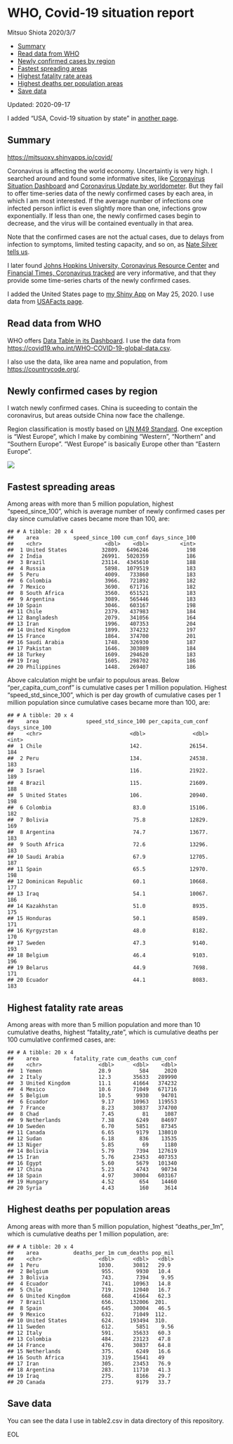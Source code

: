 WHO, Covid-19 situation report
================
Mitsuo Shiota
2020/3/7

  - [Summary](#summary)
  - [Read data from WHO](#read-data-from-who)
  - [Newly confirmed cases by region](#newly-confirmed-cases-by-region)
  - [Fastest spreading areas](#fastest-spreading-areas)
  - [Highest fatality rate areas](#highest-fatality-rate-areas)
  - [Highest deaths per population
    areas](#highest-deaths-per-population-areas)
  - [Save data](#save-data)

Updated: 2020-09-17

I added “USA, Covid-19 situation by state” in [another page](USA.md).

## Summary

<https://mitsuoxv.shinyapps.io/covid/>

Coronavirus is affecting the world economy. Uncertaintiy is very high. I
searched around and found some informative sites, like [Coronavirus
Situation
Dashboard](https://who.maps.arcgis.com/apps/opsdashboard/index.html#/c88e37cfc43b4ed3baf977d77e4a0667)
and [Coronavirus Update by
worldometer](https://www.worldometers.info/coronavirus/). But they fail
to offer time-series data of the newly confirmed cases by each area, in
which I am most interested. If the average number of infections one
infected person inflict is even slightly more than one, infections grow
exponentially. If less than one, the newly confirmed cases begin to
decrease, and the virus will be contained eventually in that area.

Note that the confirmed cases are not the actual cases, due to delays
from infection to symptoms, limited testing capacity, and so on, as
[Nate Silver tells
us](https://fivethirtyeight.com/features/coronavirus-case-counts-are-meaningless/).

I later found [Johns Hopkins University, Coronavirus Resource
Center](https://coronavirus.jhu.edu/) and [Financial Times, Coronavirus
tracked](https://www.ft.com/content/a26fbf7e-48f8-11ea-aeb3-955839e06441)
are very informative, and that they provide some time-series charts of
the newly confirmed cases.

I added the United States page to [my Shiny
App](https://mitsuoxv.shinyapps.io/covid/) on May 25, 2020. I use data
from [USAFacts
page](https://usafacts.org/visualizations/coronavirus-covid-19-spread-map/).

## Read data from WHO

WHO offers [Data Table in its Dashboard](https://covid19.who.int/table).
I use the data from
<https://covid19.who.int/WHO-COVID-19-global-data.csv>.

I also use the data, like area name and population, from
<https://countrycode.org/>.

## Newly confirmed cases by region

I watch newly confirmed cases. China is suceeding to contain the
coronavirus, but areas outside China now face the challenge.

Region classification is mostly based on [UN M49
Standard](https://unstats.un.org/unsd/methodology/m49/). One exception
is “West Europe”, which I make by combining “Western”, “Northern” and
“Southern Europe”. “West Europe” is basically Europe other than
“Eastern Europe”.

![](README_files/figure-gfm/chart-1.png)<!-- -->

## Fastest spreading areas

Among areas with more than 5 million population, highest
“speed\_since\_100”, which is average number of newly confirmed cases
per day since cumulative cases became more than 100, are:

    ## # A tibble: 20 x 4
    ##    area           speed_since_100 cum_conf days_since_100
    ##    <chr>                    <dbl>    <dbl>          <int>
    ##  1 United States           32809.  6496246            198
    ##  2 India                   26991.  5020359            186
    ##  3 Brazil                  23114.  4345610            188
    ##  4 Russia                   5898.  1079519            183
    ##  5 Peru                     4009.   733860            183
    ##  6 Colombia                 3966.   721892            182
    ##  7 Mexico                   3690.   671716            182
    ##  8 South Africa             3560.   651521            183
    ##  9 Argentina                3089.   565446            183
    ## 10 Spain                    3046.   603167            198
    ## 11 Chile                    2379.   437983            184
    ## 12 Bangladesh               2079.   341056            164
    ## 13 Iran                     1996.   407353            204
    ## 14 United Kingdom           1899.   374232            197
    ## 15 France                   1864.   374700            201
    ## 16 Saudi Arabia             1748.   326930            187
    ## 17 Pakistan                 1646.   303089            184
    ## 18 Turkey                   1609.   294620            183
    ## 19 Iraq                     1605.   298702            186
    ## 20 Philippines              1448.   269407            186

Above calculation might be unfair to populous areas. Below
“per\_capita\_cum\_conf” is cumulative cases per 1 million population.
Highest “speed\_std\_since\_100”, which is per day growth of cumulative
cases per 1 million population since cumulative cases became more than
100, are:

    ## # A tibble: 20 x 4
    ##    area               speed_std_since_100 per_capita_cum_conf days_since_100
    ##    <chr>                            <dbl>               <dbl>          <int>
    ##  1 Chile                            142.               26154.            184
    ##  2 Peru                             134.               24538.            183
    ##  3 Israel                           116.               21922.            189
    ##  4 Brazil                           115.               21609.            188
    ##  5 United States                    106.               20940.            198
    ##  6 Colombia                          83.0              15106.            182
    ##  7 Bolivia                           75.8              12829.            169
    ##  8 Argentina                         74.7              13677.            183
    ##  9 South Africa                      72.6              13296.            183
    ## 10 Saudi Arabia                      67.9              12705.            187
    ## 11 Spain                             65.5              12970.            198
    ## 12 Dominican Republic                60.1              10668.            177
    ## 13 Iraq                              54.1              10067.            186
    ## 14 Kazakhstan                        51.0               8935.            175
    ## 15 Honduras                          50.1               8589.            171
    ## 16 Kyrgyzstan                        48.0               8182.            170
    ## 17 Sweden                            47.3               9140.            193
    ## 18 Belgium                           46.4               9103.            196
    ## 19 Belarus                           44.9               7698.            171
    ## 20 Ecuador                           44.1               8083.            183

## Highest fatality rate areas

Among areas with more than 5 million population and more than 10
cumulative deaths, highest “fatality\_rate”, which is cumulative deaths
per 100 cumulative confirmed cases, are:

    ## # A tibble: 20 x 4
    ##    area           fatality_rate cum_deaths cum_conf
    ##    <chr>                  <dbl>      <dbl>    <dbl>
    ##  1 Yemen                  28.9         584     2020
    ##  2 Italy                  12.3       35633   289990
    ##  3 United Kingdom         11.1       41664   374232
    ##  4 Mexico                 10.6       71049   671716
    ##  5 Belgium                10.5        9930    94701
    ##  6 Ecuador                 9.17      10963   119553
    ##  7 France                  8.23      30837   374700
    ##  8 Chad                    7.45         81     1087
    ##  9 Netherlands             7.38       6249    84697
    ## 10 Sweden                  6.70       5851    87345
    ## 11 Canada                  6.65       9179   138010
    ## 12 Sudan                   6.18        836    13535
    ## 13 Niger                   5.85         69     1180
    ## 14 Bolivia                 5.79       7394   127619
    ## 15 Iran                    5.76      23453   407353
    ## 16 Egypt                   5.60       5679   101340
    ## 17 China                   5.23       4743    90734
    ## 18 Spain                   4.97      30004   603167
    ## 19 Hungary                 4.52        654    14460
    ## 20 Syria                   4.43        160     3614

## Highest deaths per population areas

Among areas with more than 5 million population, highest
“deaths\_per\_1m”, which is cumulative deaths per 1 million
population, are:

    ## # A tibble: 20 x 4
    ##    area           deaths_per_1m cum_deaths pop_mil
    ##    <chr>                  <dbl>      <dbl>   <dbl>
    ##  1 Peru                   1030.      30812   29.9 
    ##  2 Belgium                 955.       9930   10.4 
    ##  3 Bolivia                 743.       7394    9.95
    ##  4 Ecuador                 741.      10963   14.8 
    ##  5 Chile                   719.      12040   16.7 
    ##  6 United Kingdom          668.      41664   62.3 
    ##  7 Brazil                  656.     132006  201.  
    ##  8 Spain                   645.      30004   46.5 
    ##  9 Mexico                  632.      71049  112.  
    ## 10 United States           624.     193494  310.  
    ## 11 Sweden                  612.       5851    9.56
    ## 12 Italy                   591.      35633   60.3 
    ## 13 Colombia                484.      23123   47.8 
    ## 14 France                  476.      30837   64.8 
    ## 15 Netherlands             375.       6249   16.6 
    ## 16 South Africa            319.      15641   49   
    ## 17 Iran                    305.      23453   76.9 
    ## 18 Argentina               283.      11710   41.3 
    ## 19 Iraq                    275.       8166   29.7 
    ## 20 Canada                  273.       9179   33.7

## Save data

You can see the data I use in table2.csv in data directory of this
repository.

EOL
